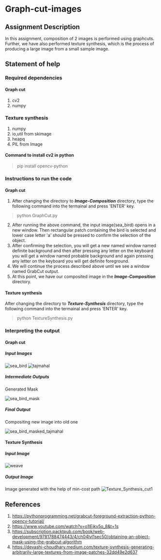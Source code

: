 # Graph-cut-images

## Assignment Description
In this assignment, composition of 2 images is performed using graphcuts. Further, we have also performed texture synthesis, which is the process of  producing a large image from a small sample image.

## Statement of help

### Required dependencies

#### Graph cut
1. cv2
2. numpy



### Texture synthesis
1. numpy
2. io,util from skimage
3. heapq
4. PIL from Image

#### Command to install cv2 in python
>pip install opencv-python

### Instructions to run the code
#### Graph cut
1. After changing the directory to ***Image-Composition*** directory, type the following command into the termainal and press 'ENTER' key.
>python GraphCut.py
2. After running the above command, the input image(sea_bird) opens in a new window. Then rectangular patch containing the bird is selected and lower case letter 'a' should be pressed to confirm the selection of the object.
3. After confirming the selection, you will get a new named window named definite background and then after pressing any letter on the keyboard you will get a window named probable background and again pressing any letter on the keyboard you will get definite foreground.
4. We will continue the process described above until we see a window named GrabCut output.
5. At this point, we have our composited image in the ***Image-Composition*** directory.

#### Texture synthesis
After changing the directory to ***Texture-Synthesis*** directory, type the following command into the termainal and press 'ENTER' key.
>python TextureSynthesis.py

### Interpreting the output
#### Graph cut

 ##### Input Images
  
 ![sea_bird](https://user-images.githubusercontent.com/28916768/165418100-2cdb9867-2e16-4863-b116-ab93cf10eb87.jpg)
 ![tajmahal](https://user-images.githubusercontent.com/28916768/165418309-e5231f67-4a05-4861-aa47-119eac79d899.jpg)

  ##### Intermediate Outputs
   Generated Mask
   
  ![sea_bird_mask](https://user-images.githubusercontent.com/2891676AA8/165422168-34878ab3-1206-435c-9f7d-d4951e364e7b.png)

  
  
  ##### Final Output
   Compositing new image into old one
   
  ![sea_bird_masked_tajmahal](https://user-images.githubusercontent.com/28916768/165418907-a1c8964d-d264-4755-867d-0576385b3ba6.jpg)

  #### Texture Synthesis
  
  ##### Input Image
  ![weave](https://user-images.githubusercontent.com/28916768/165419398-e7850793-4511-45f0-9135-0c78f130e20e.jpg)

  
  ##### Output Image
  
  Image generated with the help of min-cost path
  ![Texture_Synthesis_cut1](https://user-images.githubusercontent.com/28916768/165419557-b4a39576-6752-46a1-9954-20bd42181e5c.jpg)



 ## References
 
 1. https://pythonprogramming.net/grabcut-foreground-extraction-python-opencv-tutorial/
 2. https://www.youtube.com/watch?v=o1lEjkv5o_8&t=1s
 3. https://subscription.packtpub.com/book/web-development/9781788474443/4/ch04lvl1sec50/obtaining-an-object-mask-using-the-grabcut-algorithm
 4. https://devashi-choudhary.medium.com/texture-synthesis-generating-arbitrarily-large-textures-from-image-patches-32dd49e2d637
 







 
 
